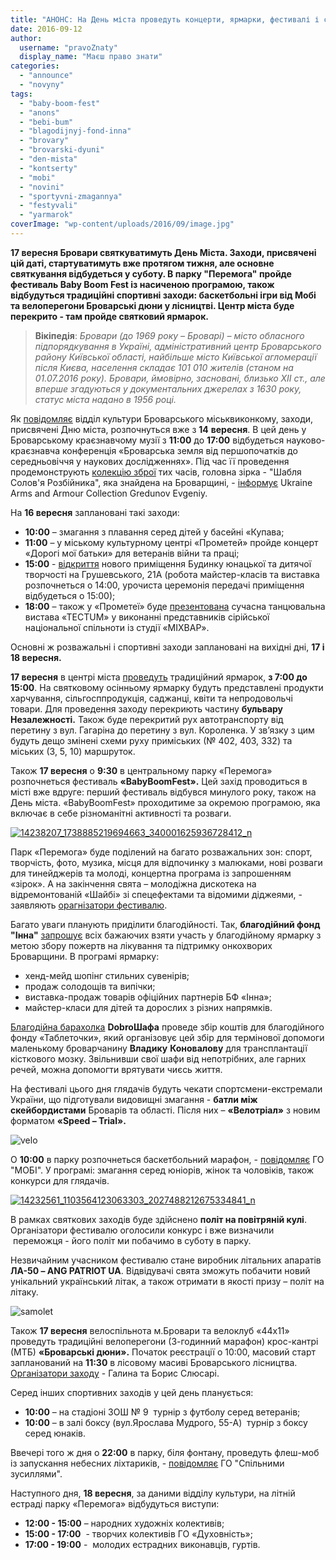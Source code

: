 ```yaml
---
title: "АНОНС: На День міста проведуть концерти, ярмарки, фестивалі і спортивні змагання"
date: 2016-09-12
author: 
  username: "pravoZnaty"
  display_name: "Маєш право знати"
categories: 
  - "announce"
  - "novyny"
tags: 
  - "baby-boom-fest"
  - "anons"
  - "bebi-bum"
  - "blagodijnyj-fond-inna"
  - "brovary"
  - "brovarski-dyuni"
  - "den-mista"
  - "kontserty"
  - "mobi"
  - "novini"
  - "sportyvni-zmagannya"
  - "festyvali"
  - "yarmarok"
coverImage: "wp-content/uploads/2016/09/image.jpg"
---
```


**17 вересня Бровари святкуватимуть День Міста. Заходи, присвячені цій даті, стартуватимуть вже протягом тижня, але основне святкування відбудеться у суботу. В парку "Перемога" пройде фестиваль Baby Boom Fest із насиченою програмою, також відбудуться традиційні спортивні заходи: баскетбольні ігри від Mобі та велоперегони Броварські дюни у лісництві. Центр міста буде перекрито - там пройде святковий ярмарок.**

> **Вікіпедія**: _Бровари (до 1969 року – Броварі) – місто обласного підпорядкування в Україні, адміністративний центр Броварського району Київської області, найбільше місто Київської агломерації після Києва, населення складає 101 010 жителів (станом на 01.07.2016 року). Бровари, ймовірно, засновані, близько ХII ст., але вперше згадуються у документальних джерелах з 1630 року, статус міста надано в 1956 році._

Як [повідомляє](https://www.facebook.com/photo.php?fbid=286899381695453&set=a.113096622409064.1073741828.100011261797360&ENGINE=3&theater) відділ культури Броварського міськвиконкому, заходи, присвячені Дню міста, розпочнуться вже з **14** **вересня**. В цей день у Броварському краєзнавчому музії з **11:00** до **17:00** відбудеться науково-краєзнавча конференція «Броварська земля від першопочатків до середньовіччя у наукових дослідженнях». Під час її проведення продемонструють [колекцію зброї](https://mpz.brovary.org/zbroya-gredunova-kolektsiyeyu-brovarskogo-deputata-tsikavlyatsya-v-luvri-fotoreportazh/) тих часів, головна зірка - "Шабля Солов'я Розбійника", яка знайдена на Броварщині, - [інформує](https://www.facebook.com/ArmsArmourCollection/posts/1080138222082909) Ukraine Arms and Armour Collection Gredunov Evgeniy.

На **16 вересня** заплановані такі заходи:

- **10:00** – змагання з плавання серед дітей у басейні «Купава;
- **11:00** – у міському культурному центрі «Прометей» пройде концерт «Дорогі мої батьки» для ветеранів війни та праці;
- **15:00** \- [відкриття](http://www.bdut.org.ua/zaproshujemo-urochystoji-peredachi-novoho-prymischennja-budynku-dytjachoji-ta-junackoji-tvorchosti/) нового приміщення Будинку юнацької та дитячої творчості на Грушевського, 21А (робота майстер-класів та виставка розпочнеться о 14:00, урочиста церемонія передачі приміщення відбудеться о 15:00);
- **18:00** – також у «Прометеї» буде [презентована](https://mpz.brovary.org/anons-sontemporary-dance-performance-tectum-16-veresnya-u-brovarah/) сучасна танцювальна вистава «ТЕСТUМ» у виконанні представників сірійської національної спільноти із студії «МІХВАР».

Основні ж розважальні і спортивні заходи заплановані на вихідні дні, **17 і 18 вересня.**

**17 вересня** в центрі міста [проведуть](http://brovary-rada.gov.ua/documents/24395.html) традиційний ярмарок, **з 7:00 до 15:00**. На святковому осінньому ярмарку будуть представлені продукти харчування, сільгосппродукція, саджанці, квіти та непродовольчі товари. Для проведення заходу перекриють частину **бульвару Незалежності.** Також буде перекритий рух автотранспорту від перетину з вул. Гагаріна до перетину з вул. Короленка. У зв’язку з цим будуть дещо змінені схеми руху приміських (№ 402, 403, 332) та міських (3, 5, 10) маршруток.

Також **17 вересня** о **9:30** в центральному парку «Перемога» розпочнеться фестиваль **«BabyBoomFest».** Цей захід проводиться в місті вже вдруге: перший фестиваль відбувся минулого року, також на День міста. «BabyBoomFest» проходитиме за окремою програмою, яка включає в себе різноманітні активності та розваги.

[![14238207_1738885219694663_340001625936728412_n](https://mpz.brovary.org/wp-content/uploads/2016/09/14238207_1738885219694663_340001625936728412_n.jpg)](https://mpz.brovary.org/wp-content/uploads/2016/09/14238207_1738885219694663_340001625936728412_n.jpg)

Парк «Перемога» буде поділений на багато розважальних зон: спорт, творчість, фото, музика, місця для відпочинку з малюками, нові розваги для тинейджерів та молоді, концертна програма із запрошенням «зірок». А на закінчення свята – молодіжна дискотека на відремонтованій «Шайбі» зі спецефектами та відомими діджеями, - заявляють [орагнізатори фестивалю](https://www.facebook.com/babyboomfest).

Багато уваги планують приділити благодійності. Так, **благодійний фонд "Інна"** [запрошує](https://www.facebook.com/fondinna/posts/962479310541863) всіх бажаючих взяти участь у благодійному ярмарку з метою збору пожертв на лікування та підтримку онкохворих Броварщини. В програмі ярмарку:

- хенд-мейд шопінг стильних сувенірів;
- продаж солодощів та випічки;
- виставка-продаж товарів офіційних партнерів БФ «Інна»;
- майстер-класи для дітей та дорослих з різних напрямків.

[Благодійна барахолка](https://www.facebook.com/events/1761223377480304/) **DobroШафа** проведе збір коштів для благодійного фонду «Таблеточки», який організовує цей збір для термінової допомоги маленькому броварчанину **Владику** **Коновалову** для трансплантації кісткового мозку. Звільнивши свої шафи від непотрібних, але гарних речей, можна допомогти врятувати чиєсь життя.

На фестивалі цього дня глядачів будуть чекати спортсмени-екстремали України, що підготували видовищні змагання - **батли між скейбордистами** Броварів та області. Після них – **«Велотріал»** з новим форматом **«Speed – Trial».**

![velo](https://mpz.brovary.org/wp-content/uploads/2016/09/velo.jpg)

О **10:00** в парку розпочнеться баскетбольний марафон, - [повідомляє](http://streetball.in.ua/featured/1182-usl-3h3-fiba-endorsed-marafon-mob-brovari-17-veresnya.html) ГО "МОБІ". У програмі: змагання серед юніорів, жінок та чоловіків, також конкурси для глядачів.

[![14232561_1103564123063303_2027488212675334841_n](https://mpz.brovary.org/wp-content/uploads/2016/09/14232561_1103564123063303_2027488212675334841_n.jpg)](https://mpz.brovary.org/wp-content/uploads/2016/09/14232561_1103564123063303_2027488212675334841_n.jpg)

В рамках святкових заходів буде здійснено **політ на повітряній кулі**. Організатори фестивалю оголосили конкурс і вже визначили  переможця - його політ ми побачимо в суботу в парку.

Незвичайним учасником фестивалю стане виробник літальних апаратів **ЛА-50 – ANG PATRIOT UA**. Відвідувачі свята зможуть побачити новий унікальний український літак, а також отримати в якості призу – політ на літаку.

![samolet](https://mpz.brovary.org/wp-content/uploads/2016/09/samolet.jpg)

Також **17 вересня** велоспільнота м.Бровари та велоклуб «44х11» проведуть традиційні велоперегони (3-годинний марафон) крос-кантрі (МТБ) **«Броварські дюни».** Початок реєстрації о 10:00, масовий старт запланований на **11:30** в лісовому масиві Броварського лісництва. [Організатори заходу](https://mpz.brovary.org/borys-slyusar-ta-galyna-krushelnytska-pochaty-zhyty-aktyvno-nikoly-ne-pizno-foto-video/) - Галина та Борис Слюсарі.

Серед інших спортивних заходів у цей день планується:

- **10:00** – на стадіоні ЗОШ № 9  турнір з футболу серед ветеранів;
- **10:00** – в залі боксу (вул.Ярослава Мудрого, 55-А)  турнір з боксу серед юнаків.

Ввечері того ж дня о **22:00** в парку, біля фонтану, проведуть флеш-моб із запускання небесних ліхтариків, - [повідомляє](https://vk.com/brovary_spilynumu_zusulyamu) ГО "Спільними зусиллями".

Наступного дня, **18 вересня**, за даними відділу культури, на літній естраді парку «Перемога» відбудуться виступи:

- **12:00 - 15:00** – народних художніх колективів;
- **15:00 - 17:00**  - творчих колективів ГО «Духовність»;
- **17:00 - 19:00** -  молодих естрадних виконавців, гуртів.

